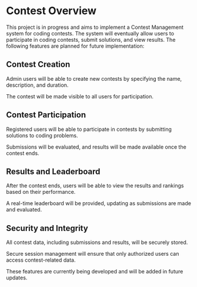 <h1>Contest Overview</h1>
This project is in progress and aims to implement a Contest Management system for coding contests. The system will eventually allow users to participate in coding contests, submit solutions, and view results. The following features are planned for future implementation:

<h2>Contest Creation</h2>
Admin users will be able to create new contests by specifying the name, description, and duration.

The contest will be made visible to all users for participation.

<h2>Contest Participation</h2>
Registered users will be able to participate in contests by submitting solutions to coding problems.

Submissions will be evaluated, and results will be made available once the contest ends.

<h2>Results and Leaderboard</h2>
After the contest ends, users will be able to view the results and rankings based on their performance.

A real-time leaderboard will be provided, updating as submissions are made and evaluated.

<h2>Security and Integrity</h2>
All contest data, including submissions and results, will be securely stored.

Secure session management will ensure that only authorized users can access contest-related data.

These features are currently being developed and will be added in future updates.
